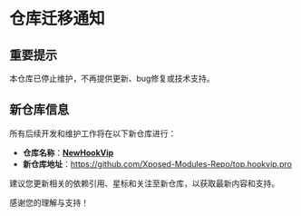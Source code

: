 # 仓库迁移通知

## 重要提示

本仓库已停止维护，不再提供更新、bug修复或技术支持。

## 新仓库信息

所有后续开发和维护工作将在以下新仓库进行：

- **仓库名称**：[**NewHookVip**](https://github.com/Xposed-Modules-Repo/top.hookvip.pro)
- **新仓库地址**：https://github.com/Xposed-Modules-Repo/top.hookvip.pro

建议您更新相关的依赖引用、星标和关注至新仓库，以获取最新内容和支持。

感谢您的理解与支持！
